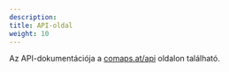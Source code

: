 ```yaml
---
description:
title: API-oldal
weight: 10
---
```


Az API-dokumentációja a [comaps.at/api](https://comaps.at/api) oldalon
található.
